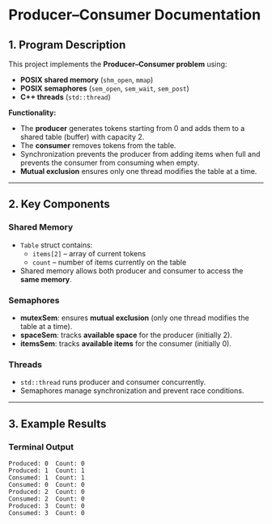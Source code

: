 # Producer–Consumer Documentation

## 1. Program Description

This project implements the **Producer–Consumer problem** using:

- **POSIX shared memory** (`shm_open`, `mmap`)  
- **POSIX semaphores** (`sem_open`, `sem_wait`, `sem_post`)  
- **C++ threads** (`std::thread`)  

**Functionality:**

- The **producer** generates tokens starting from 0 and adds them to a shared table (buffer) with capacity 2.  
- The **consumer** removes tokens from the table.  
- Synchronization prevents the producer from adding items when full and prevents the consumer from consuming when empty.  
- **Mutual exclusion** ensures only one thread modifies the table at a time.

---

## 2. Key Components

### Shared Memory
- `Table` struct contains:
  - `items[2]` – array of current tokens  
  - `count` – number of items currently on the table  
- Shared memory allows both producer and consumer to access the **same memory**.

### Semaphores
- **mutexSem**: ensures **mutual exclusion** (only one thread modifies the table at a time).  
- **spaceSem**: tracks **available space** for the producer (initially 2).  
- **itemsSem**: tracks **available items** for the consumer (initially 0).  

### Threads
- `std::thread` runs producer and consumer concurrently.  
- Semaphores manage synchronization and prevent race conditions.

---

## 3. Example Results

### Terminal Output

```text
Produced: 0  Count: 0
Produced: 1  Count: 1
Consumed: 1  Count: 1
Consumed: 0  Count: 0
Produced: 2  Count: 0
Consumed: 2  Count: 0
Produced: 3  Count: 0
Consumed: 3  Count: 0